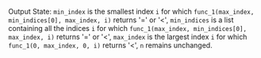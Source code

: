 Output State: `min_index` is the smallest index `i` for which `func_1(max_index, min_indices[0], max_index, i)` returns '=' or '<', `min_indices` is a list containing all the indices `i` for which `func_1(max_index, min_indices[0], max_index, i)` returns '=' or '<', `max_index` is the largest index `i` for which `func_1(0, max_index, 0, i)` returns '<', `n` remains unchanged.